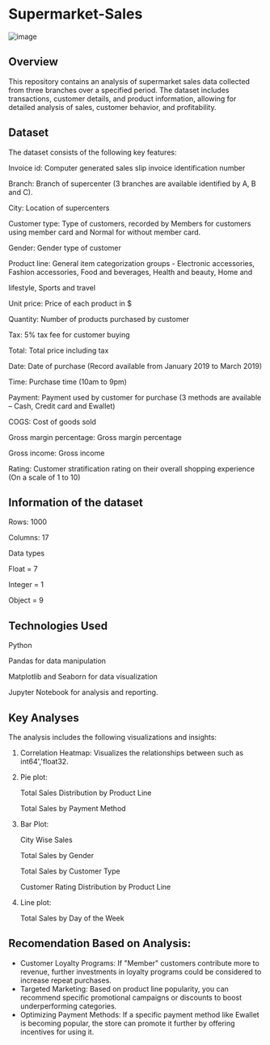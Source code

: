 # Supermarket-Sales

![image](https://github.com/user-attachments/assets/c0d2031d-976b-4133-a0ef-966d8a03be3e)

## Overview
This repository contains an analysis of supermarket sales data collected from three branches over a specified period. The dataset includes transactions, customer details, and product information, allowing for detailed analysis of sales, customer behavior, and profitability.

## Dataset
The dataset consists of the following key features:

Invoice id: Computer generated sales slip invoice identification number

Branch: Branch of supercenter (3 branches are available identified by A, B and C).

City: Location of supercenters

Customer type: Type of customers, recorded by Members for customers using member card and Normal for without member card.

Gender: Gender type of customer

Product line: General item categorization groups - Electronic accessories, Fashion accessories, Food and beverages, Health and beauty, Home and 

lifestyle, Sports and travel

Unit price: Price of each product in $

Quantity: Number of products purchased by customer

Tax: 5% tax fee for customer buying

Total: Total price including tax

Date: Date of purchase (Record available from January 2019 to March 2019)

Time: Purchase time (10am to 9pm)

Payment: Payment used by customer for purchase (3 methods are available – Cash, Credit card and Ewallet)

COGS: Cost of goods sold

Gross margin percentage: Gross margin percentage

Gross income: Gross income

Rating: Customer stratification rating on their overall shopping experience (On a scale of 1 to 10)

## Information of the dataset
Rows: 1000

Columns: 17

Data types


Float = 7

Integer = 1

Object = 9

## Technologies Used

Python

Pandas for data manipulation

Matplotlib and Seaborn for data visualization

Jupyter Notebook for analysis and reporting.

## Key Analyses
The analysis includes the following visualizations and insights:

1. Correlation Heatmap: Visualizes the relationships between such as int64','float32.
2. Pie plot:

   Total Sales Distribution by Product Line

   Total Sales by Payment Method
4. Bar Plot:

   City Wise Sales

   Total Sales by Gender

   Total Sales by Customer Type

   Customer Rating Distribution by Product Line
6. Line plot:

   Total Sales by Day of the Week


## Recomendation Based on Analysis:
* Customer Loyalty Programs: If "Member" customers contribute more to revenue, further investments in loyalty programs could be considered to increase repeat purchases.
* Targeted Marketing: Based on product line popularity, you can recommend specific promotional campaigns or discounts to boost underperforming categories.
* Optimizing Payment Methods: If a specific payment method like Ewallet is becoming popular, the store can promote it further by offering incentives for using it.



